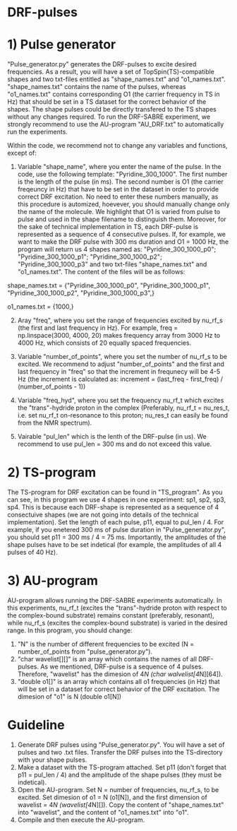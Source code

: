 # DRF-pulses

# 1) Pulse generator
"Pulse_generator.py" generates the DRF-pulses to excite desired frequencies. As a result, you will have a set of TopSpin(TS)-compatible shapes and two txt-files entitled as "shape_names.txt" and "o1_names.txt". "shape_names.txt" contains the name of the pulses, whereas "o1_names.txt" contains corresponding O1 (the carrier frequency in TS in Hz) that should be set in a TS dataset for the correct behavior of the shapes. The shape pulses could be directly transfered to the TS shapes without any changes required. To run the DRF-SABRE experiment, we strongly recommend to use the AU-program "AU_DRF.txt" to automatically run the experiments.

Within the code, we recommend not to change any variables and functions, except of:

1) Variable "shape_name", where you enter the name of the pulse. In the code, use the following template: "Pyridine_300_1000". The first number is the length of the pulse (in ms). The second number is O1 (the carrier freqeuncy in Hz) that have to be set in the dataset in order to provide correct DRF excitation. No need to enter these numbers manually, as this procedure is automized, hoevever, you should manually change only the name of the molecule. We highlight that O1 is varied from pulse to pulse and used in the shape filename to distinguish them. Moreover, for the sake of technical implementation in TS, each DRF-pulse is represented as a sequence of 4 consecutive pulses. If, for example, we want to make the DRF pulse with 300 ms duration and O1 = 1000 Hz, the program will return us 4 shapes named as: "Pyridine_300_1000_p0"; "Pyridine_300_1000_p1"; "Pyridine_300_1000_p2"; "Pyridine_300_1000_p3" and two txt-files "shape_names.txt" and "o1_names.txt". The content of the files will be as follows:
   
 shape_names.txt = {"Pyridine_300_1000_p0",
                  "Pyridine_300_1000_p1",
                  "Pyridine_300_1000_p2",
                  "Pyridine_300_1000_p3",}
   
 o1_names.txt = {1000,}

2) Aray "freq", where you set the range of frequencies excited by nu_rf_s (the first and last frequency in Hz). For example, freq = np.linspace(3000, 4000, 20) makes frequency array from 3000 Hz to 4000 Hz, which consists of 20 equally spaced frequencies.

3) Variable "number_of_points", where you set the number of nu_rf_s to be excited. We recommend to adjust "number_of_points" and the first and last frequency in "freq" so that the increment in frequnecy will be 4-5 Hz (the increment is calculated as: increment = (last_freq - first_freq) / (number_of_points - 1)) 

4) Variable "freq_hyd", where you set the frequency nu_rf_t which excites the "trans"-hydride proton in the complex (Preferably, nu_rf_t = nu_res_t, i.e. set nu_rf_t on-resonance to this proton; nu_res_t can easily be found from the NMR spectrum).

5) Vairable "pul_len" which is the lenth of the DRF-pulse (in us). We recommend to use pul_len = 300 ms and do not exceed this value.

# 2) TS-program
The TS-program for DRF excitation can be found in "TS_program". As you can see, in this program we use 4 shapes in one experiment: sp1, sp2, sp3, sp4. This is because each DRF-shape is represented as a sequence of 4 consectuive shapes (we are not going into details of the technical implementation). Set the length of each pulse, p11, equal to pul_len / 4. For example, if you enetered 300 ms of pulse duration in "Pulse_generator.py", you should set p11 = 300 ms / 4 = 75 ms. Importantly, the amplitudes of the shape pulses have to be set indetical (for example, the amplitudes of all 4 pulses of 40 Hz).

# 3) AU-program
AU-program allows running the DRF-SABRE experiments automatically. In this experiments, nu_rf_t (excites the "trans"-hydride proton with respect to the complex-bound substrate) remains constant (preferably, resonant), while nu_rf_s (excites the complex-bound substrate) is varied in the desired range. In this program, you should change:
1) "N" is the number of different frequencies to be excited (N = number_of_points from "pulse_generator.py").
2) "char wavelist[][]" is an array which contains the names of all DRF-pulses. As we mentioned, DRF-pulse is a sequence of 4 pulses. Therefore, "wavelist" has the dimesion of 4*N (char walvelist[4*N][64]).
3) "double o1[]" is an array which contains all o1 frequencies (in Hz) that will be set in a dataset for correct behavior of the DRF excitation. The dimesion of "o1" is N (double o1[N])

# Guideline
1) Generate DRF pulses using "Pulse_generator.py". You will have a set of pulses and two .txt files. Transfer the DRF pulses into the TS-directory with your shape pulses.
2) Make a dataset with the TS-program attached. Set p11 (don't forget that p11 = pul_len / 4) and the amplitude of the shape pulses (they must be indetical).
3) Open the AU-program. Set N = number of frequencies, nu_rf_s, to be excited. Set dimesion of o1 = N (o1[N]), and the first dimension of wavelist = 4*N (wavelist[4*N][]). Copy the content of "shape_names.txt" into "wavelist", and the content of "o1_names.txt" into "o1".
4) Compile and then execute the AU-program. 
